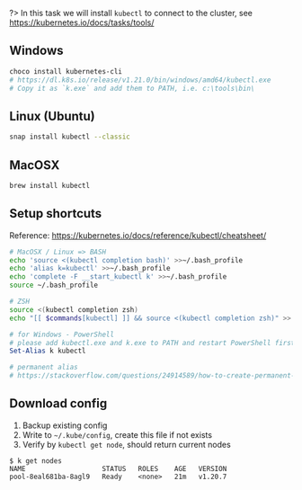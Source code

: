 ?> In this task we will install `kubectl` to connect to the cluster, see https://kubernetes.io/docs/tasks/tools/

## Windows

```bash
choco install kubernetes-cli
# https://dl.k8s.io/release/v1.21.0/bin/windows/amd64/kubectl.exe
# Copy it as `k.exe` and add them to PATH, i.e. c:\tools\bin\
```

## Linux (Ubuntu)

```bash
snap install kubectl --classic
```

## MacOSX

```bash
brew install kubectl
```

## Setup shortcuts

Reference: https://kubernetes.io/docs/reference/kubectl/cheatsheet/

```bash
# MacOSX / Linux => BASH
echo 'source <(kubectl completion bash)' >>~/.bash_profile
echo 'alias k=kubectl' >>~/.bash_profile
echo 'complete -F __start_kubectl k' >>~/.bash_profile
source ~/.bash_profile

# ZSH
source <(kubectl completion zsh)
echo "[[ $commands[kubectl] ]] && source <(kubectl completion zsh)" >> ~/.zshrc
```

```PowerShell
# for Windows - PowerShell
# please add kubectl.exe and k.exe to PATH and restart PowerShell firstly
Set-Alias k kubectl

# permanent alias
# https://stackoverflow.com/questions/24914589/how-to-create-permanent-powershell-aliases
```

## Download config

1. Backup existing config
2. Write to `~/.kube/config`, create this file if not exists
3. Verify by `kubectl get node`, should return current nodes

```
$ k get nodes
NAME                   STATUS   ROLES    AGE   VERSION
pool-8eal681ba-8agl9   Ready    <none>   21m   v1.20.7
```
